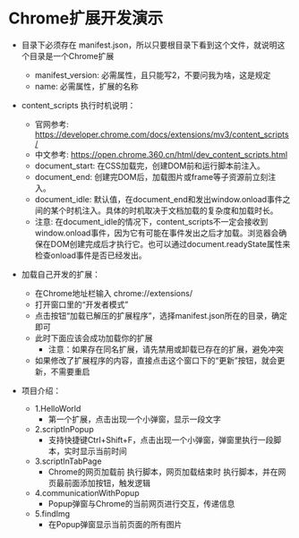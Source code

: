 # Chrome扩展开发演示
- 目录下必须存在 manifest.json，所以只要根目录下看到这个文件，就说明这个目录是一个Chrome扩展
    - manifest_version: 必需属性，且只能写2，不要问我为啥，这是规定
    - name: 必需属性，扩展的名称
- content_scripts 执行时机说明：
    - 官网参考: https://developer.chrome.com/docs/extensions/mv3/content_scripts/
    - 中文参考: https://open.chrome.360.cn/html/dev_content_scripts.html
    - document_start: 在CSS加载完，创建DOM前和运行脚本前注入。
    - document_end: 创建完DOM后，加载图片或frame等子资源前立刻注入。
    - document_idle: 默认值，在document_end和发出window.onload事件之间的某个时机注入。具体的时机取决于文档加载的复杂度和加载时长。
    - 注意: 在document_idle的情况下，content_scripts不一定会接收到window.onload事件，因为它有可能在事件发出之后才加载。浏览器会确保在DOM创建完成后才执行它。也可以通过document.readyState属性来检查onload事件是否已经发出。

- 加载自己开发的扩展：
    - 在Chrome地址栏输入 chrome://extensions/
    - 打开窗口里的“开发者模式”
    - 点击按钮“加载已解压的扩展程序”，选择manifest.json所在的目录，确定即可
    - 此时下面应该会成功加载你的扩展
        - 注意：如果存在同名扩展，请先禁用或卸载已存在的扩展，避免冲突
    - 如果修改了扩展程序的内容，直接点击这个窗口下的“更新”按钮，就会更新，不需要重启

- 项目介绍：
    - 1.HelloWorld
        - 第一个扩展，点击出现一个小弹窗，显示一段文字
    - 2.scriptInPopup
        - 支持快捷键Ctrl+Shift+F，点击出现一个小弹窗，弹窗里执行一段脚本，实时显示当前时间
    - 3.scriptInTabPage
        - Chrome的网页加载前 执行脚本，网页加载结束时 执行脚本，并在网页最前面添加按钮，触发逻辑
    - 4.communicationWithPopup
        - Popup弹窗与Chrome的当前网页进行交互，传递信息
    - 5.findImg
        - 在Popup弹窗显示当前页面的所有图片

